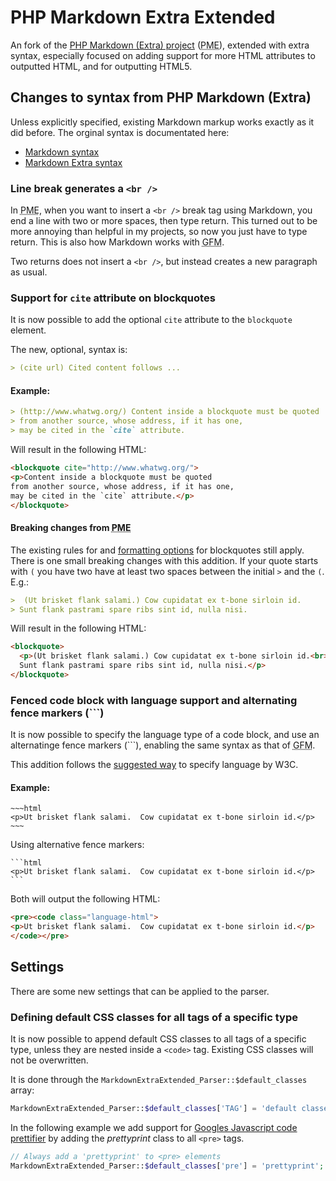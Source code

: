 # PHP Markdown Extra Extended

An fork of the [PHP Markdown (Extra) project](http://michelf.com/projects/php-markdown/) (<abbr title="PHP Markdown (Extra)">PME</abbr>), extended with extra syntax, especially focused on adding support for more HTML attributes to outputted HTML, and for outputting HTML5.

## Changes to syntax from PHP Markdown (Extra)
Unless explicitly specified, existing Markdown markup works exactly as it did before. The orginal syntax is documentated here:

- [Markdown syntax](http://daringfireball.net/projects/markdown/syntax)
- [Markdown Extra syntax](http://michelf.com/projects/php-markdown/extra/)

### Line break generates a `<br />`
In <abbr title="PHP Markdown (Extra)">PME</abbr>, when you want to insert a `<br />` break tag using Markdown, you end a line with two or more spaces, then type return. This turned out to be more annoying than helpful in my projects, so now you just have to type return. This is also how Markdown works with <abbr title="GitHub Flavored Markdown">GFM</abbr>.

Two returns does not insert a `<br />`, but instead creates a new paragraph as usual.

### Support for `cite` attribute on blockquotes
It is now possible to add the optional `cite` attribute to the `blockquote` element.

The new, optional, syntax is:

```markdown
> (cite url) Cited content follows ...
```

#### Example:

```markdown
> (http://www.whatwg.org/) Content inside a blockquote must be quoted 
> from another source, whose address, if it has one, 
> may be cited in the `cite` attribute.
```

Will result in the following HTML:

```html
<blockquote cite="http://www.whatwg.org/">
<p>Content inside a blockquote must be quoted 
from another source, whose address, if it has one, 
may be cited in the `cite` attribute.</p>
</blockquote>
```

#### Breaking changes from <abbr title="PHP Markdown (Extra)">PME</abbr>
The existing rules for and [formatting options](http://daringfireball.net/projects/markdown/syntax#blockquote) for blockquotes still apply. There is one small breaking changes with this addition. If your quote starts with `(` you have two have at least two spaces between the initial `>` and the `(`. E.g.:

```markdown
>  (Ut brisket flank salami.) Cow cupidatat ex t-bone sirloin id. 
> Sunt flank pastrami spare ribs sint id, nulla nisi.
```
Will result in the following HTML:

```html
<blockquote>
  <p>(Ut brisket flank salami.) Cow cupidatat ex t-bone sirloin id.<br>
  Sunt flank pastrami spare ribs sint id, nulla nisi.</p>
</blockquote>
```

### Fenced code block with language support and alternating fence markers (```)
It is now possible to specify the language type of a code block, and use an alternatinge fence markers (```), enabling the same syntax as that of <abbr title="GitHub Flavored Markdown">GFM</abbr>.

This addition follows the [suggested way](http://dev.w3.org/html5/spec-author-view/the-code-element.html#the-code-element) to specify language by W3C.

#### Example:

	~~~html
	<p>Ut brisket flank salami.  Cow cupidatat ex t-bone sirloin id.</p>
	~~~

Using alternative fence markers:

	```html
	<p>Ut brisket flank salami.  Cow cupidatat ex t-bone sirloin id.</p>
	```

Both will output the following HTML:

```HTML
<pre><code class="language-html">
<p>Ut brisket flank salami.  Cow cupidatat ex t-bone sirloin id.</p>
</code></pre>
```

## Settings
There are some new settings that can be applied to the parser.

### Defining default CSS classes for all tags of a specific type
It is now possible to append default CSS classes to all tags of a specific type, unless they are nested inside a `<code>` tag. Existing CSS classes will not be overwritten.

It is done through the `MarkdownExtraExtended_Parser::$default_classes` array:

```php
MarkdownExtraExtended_Parser::$default_classes['TAG'] = 'default classes';
```

In the following example we add support for [Googles Javascript code prettifier](http://code.google.com/p/google-code-prettify/) by adding the *prettyprint* class to all `<pre>` tags. 

```php
// Always add a 'prettyprint' to <pre> elements
MarkdownExtraExtended_Parser::$default_classes['pre'] = 'prettyprint';
```